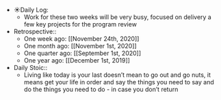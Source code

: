 - ☀️Daily Log:
    - Work for these two weeks will be very busy, focused on delivery a few key projects for the program review
- Retrospective::
    - One week ago: [[November 24th, 2020]]
    - One month ago: [[November 1st, 2020]]
    - One quarter ago: [[September 1st, 2020]]
    - One year ago: [[December 1st, 2019]]
- Daily Stoic::
    - Living like today is your last doesn’t mean to go out and go nuts, it means get your life in order and say the things you need to say and do the things you need to do - in case you don’t return
